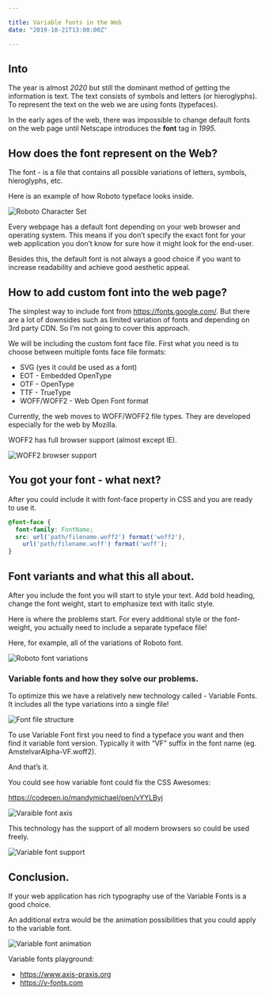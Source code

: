 ```yaml
---

title: Variable fonts in the Web
date: "2019-10-21T13:00:00Z"

---
```


## Into

The year is almost _2020_ but still the dominant method of getting the information is text. The text consists of symbols and letters (or hieroglyphs). To represent the text on the web we are using fonts (typefaces).

In the early ages of the web, there was impossible to change default fonts on the web page until Netscape introduces the **font** tag in _1995_.

## How does the font represent on the Web?

The font - is a file that contains all possible variations of letters, symbols, hieroglyphs, etc.

Here is an example of how Roboto typeface looks inside.

![Roboto Character Set](roboto_char_set.png "Roboto Character Set")

Every webpage has a default font depending on your web browser and operating system. This means if you don’t specify the exact font for your web application you don’t know for sure how it might look for the end-user.

Besides this, the default font is not always a good choice if you want to increase readability and achieve good aesthetic appeal.

## How to add custom font into the web page?

The simplest way to include font from https://fonts.google.com/. But there are a lot of downsides such as limited variation of fonts and depending on 3rd party CDN. So I’m not going to cover this approach.

We will be including the custom font face file. First what you need is to choose between multiple fonts face file formats:

* SVG (yes it could be used as a font)
* EOT - Embedded OpenType
* OTF - OpenType
* TTF - TrueType
* WOFF/WOFF2 - Web Open Font format

Currently, the web moves to WOFF/WOFF2 file types. They are developed especially for the web by Mozilla.

WOFF2 has full browser support (almost except IE).

![WOFF2 browser support](caniuse_woff2.png "WOFF2 browser support")

## You got your font - what next?

After you could include it with font-face property in CSS and you are ready to use it.

```css
@font-face {
  font-family: FontName;
  src: url('path/filename.woff2') format('woff2'),
    url('path/filename.woff') format('woff');
}
```

## Font variants and what this all about.

After you include the font you will start to style your text. Add bold heading, change the font weight, start to emphasize text with italic style.

Here is where the problems start. For every additional style or the font-weight, you actually need to include a separate typeface file!

Here, for example, all of the variations of Roboto font.

![Roboto font variations](roboto_variations.png "Roboto font variations")

### Variable fonts and how they solve our problems.

To optimize this we have a relatively new technology called - Variable Fonts. It includes all the type variations into a single file!

![Font file structure](vf_file_concept.png "Font file structure")

To use Variable Font first you need to find a typeface you want and then find it variable font version. Typically it with “VF” suffix in the font name (eg. AmstelvarAlpha-VF.woff2).

And that’s it.

You could see how variable font could fix the CSS Awesomes:

https://codepen.io/mandymichael/pen/vYYLByj

![Varaible font axis](variable_fonts_venn_weight_axis_width_axis.png "Font file structure")

This technology has the support of all modern browsers so could be used freely.

![Variable font support](caniuse_woff2.png "Variable font support")

## Conclusion.

If your web application has rich typography use of the Variable Fonts is a good choice.

An additional extra would be the animation possibilities that you could apply to the variable font.

![Variable font animation](variable_font_animation.gif "Variable font animations")

Variable fonts playground:

* https://www.axis-praxis.org
* https://v-fonts.com

